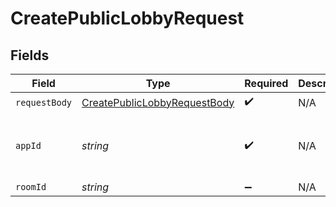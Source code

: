 # CreatePublicLobbyRequest


## Fields

| Field                                                                                   | Type                                                                                    | Required                                                                                | Description                                                                             | Example                                                                                 |
| --------------------------------------------------------------------------------------- | --------------------------------------------------------------------------------------- | --------------------------------------------------------------------------------------- | --------------------------------------------------------------------------------------- | --------------------------------------------------------------------------------------- |
| `requestBody`                                                                           | [CreatePublicLobbyRequestBody](../../models/operations/CreatePublicLobbyRequestBody.md) | :heavy_check_mark:                                                                      | N/A                                                                                     |                                                                                         |
| `appId`                                                                                 | *string*                                                                                | :heavy_check_mark:                                                                      | N/A                                                                                     | app-af469a92-5b45-4565-b3c4-b79878de67d2                                                |
| `roomId`                                                                                | *string*                                                                                | :heavy_minus_sign:                                                                      | N/A                                                                                     | 2swovpy1fnunu                                                                           |